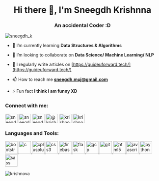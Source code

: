 <h1 align="center">Hi there 👋, I'm Sneegdh Krishnna</h1>
<h3 align="center">An accidental Coder :D</h3>

<p align="left"> <a href="https://twitter.com/sneegdh_k" target="blank"><img src="https://img.shields.io/twitter/follow/sneegdh_k?logo=twitter&style=for-the-badge" alt="sneegdh_k" /></a> </p>

- 🌱 I’m currently learning **Data Structures & Algorithms**

- 👯 I’m looking to collaborate on **Data Science/ Machine Learning/ NLP**

- 📝 I regularly write articles on [https://guideuforward.tech/](https://guideuforward.tech/)

- 📫 How to reach me **sneegdh.muj@gmail.com**

- ⚡ Fun fact **I think I am funny XD**

<h3 align="left">Connect with me:</h3>
<p align="left">
<a href="https://twitter.com/sneegdh_k" target="blank"><img align="center" src="https://cdn.jsdelivr.net/npm/simple-icons@3.0.1/icons/twitter.svg" alt="sneegdh_k" height="30" width="40" /></a>
<a href="https://linkedin.com/in/sneegdhk" target="blank"><img align="center" src="https://cdn.jsdelivr.net/npm/simple-icons@3.0.1/icons/linkedin.svg" alt="sneegdhk" height="30" width="40" /></a>
<a href="https://instagram.com/sneegdh._.k" target="blank"><img align="center" src="https://cdn.jsdelivr.net/npm/simple-icons@3.0.1/icons/instagram.svg" alt="sneegdh._.k" height="30" width="40" /></a>
<a href="https://medium.com/@krishnova" target="blank"><img align="center" src="https://cdn.jsdelivr.net/npm/simple-icons@3.0.1/icons/medium.svg" alt="@krishnova" height="30" width="40" /></a>
<a href="https://www.codechef.com/users/krishnova" target="blank"><img align="center" src="https://cdn.jsdelivr.net/npm/simple-icons@3.1.0/icons/codechef.svg" alt="krishnova" height="30" width="40" /></a>
<a href="https://www.leetcode.com/krishnova" target="blank"><img align="center" src="https://cdn.jsdelivr.net/npm/simple-icons@3.0.1/icons/leetcode.svg" alt="krishnova" height="30" width="40" /></a>
</p>

<h3 align="left">Languages and Tools:</h3>
<p align="left"> <a href="https://getbootstrap.com" target="_blank"> <img src="https://devicons.github.io/devicon/devicon.git/icons/bootstrap/bootstrap-plain.svg" alt="bootstrap" width="40" height="40"/> </a> <a href="https://www.cprogramming.com/" target="_blank"> <img src="https://devicons.github.io/devicon/devicon.git/icons/c/c-original.svg" alt="c" width="40" height="40"/> </a> <a href="https://www.w3schools.com/cpp/" target="_blank"> <img src="https://devicons.github.io/devicon/devicon.git/icons/cplusplus/cplusplus-original.svg" alt="cplusplus" width="40" height="40"/> </a> <a href="https://www.w3schools.com/css/" target="_blank"> <img src="https://devicons.github.io/devicon/devicon.git/icons/css3/css3-original-wordmark.svg" alt="css3" width="40" height="40"/> </a> <a href="https://firebase.google.com/" target="_blank"> <img src="https://www.vectorlogo.zone/logos/firebase/firebase-icon.svg" alt="firebase" width="40" height="40"/> </a> <a href="https://flask.palletsprojects.com/" target="_blank"> <img src="https://www.vectorlogo.zone/logos/pocoo_flask/pocoo_flask-icon.svg" alt="flask" width="40" height="40"/> </a> <a href="https://cloud.google.com" target="_blank"> <img src="https://www.vectorlogo.zone/logos/google_cloud/google_cloud-icon.svg" alt="gcp" width="40" height="40"/> </a> <a href="https://git-scm.com/" target="_blank"> <img src="https://www.vectorlogo.zone/logos/git-scm/git-scm-icon.svg" alt="git" width="40" height="40"/> </a> <a href="https://www.w3.org/html/" target="_blank"> <img src="https://devicons.github.io/devicon/devicon.git/icons/html5/html5-original-wordmark.svg" alt="html5" width="40" height="40"/> </a> <a href="https://developer.mozilla.org/en-US/docs/Web/JavaScript" target="_blank"> <img src="https://devicons.github.io/devicon/devicon.git/icons/javascript/javascript-original.svg" alt="javascript" width="40" height="40"/> </a> <a href="https://www.python.org" target="_blank"> <img src="https://devicons.github.io/devicon/devicon.git/icons/python/python-original.svg" alt="python" width="40" height="40"/> </a> <a href="https://sass-lang.com" target="_blank"> <img src="https://devicons.github.io/devicon/devicon.git/icons/sass/sass-original.svg" alt="sass" width="40" height="40"/> </a> </p>

<p><img align="center" src="https://github-readme-stats.vercel.app/api/top-langs?username=krishnova&show_icons=true&locale=en&layout=compact" alt="krishnova" /></p>
